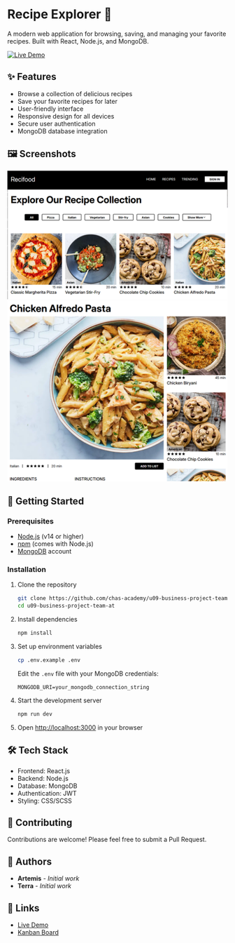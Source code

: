 # Recipe Explorer 🍳

A modern web application for browsing, saving, and managing your favorite recipes. Built with React, Node.js, and MongoDB.

[![Live Demo](https://img.shields.io/badge/Live-Demo-brightgreen)](https://u09-business-project-team-at.onrender.com/)

## ✨ Features

- Browse a collection of delicious recipes
- Save your favorite recipes for later
- User-friendly interface
- Responsive design for all devices
- Secure user authentication
- MongoDB database integration

## 🖼️ Screenshots

![Recipe Explorer Homepage](demo1.png)
![Recipe Details View](demo2.png)

## 🚀 Getting Started

### Prerequisites

- [Node.js](https://nodejs.org/) (v14 or higher)
- [npm](https://www.npmjs.com/) (comes with Node.js)
- [MongoDB](https://www.mongodb.com/) account

### Installation

1. Clone the repository

   ```bash
   git clone https://github.com/chas-academy/u09-business-project-team-at.git
   cd u09-business-project-team-at

   ```

2. Install dependencies

   ```bash
   npm install
   ```

3. Set up environment variables

   ```bash
   cp .env.example .env
   ```

   Edit the `.env` file with your MongoDB credentials:

   ```
   MONGODB_URI=your_mongodb_connection_string
   ```

4. Start the development server

   ```bash
   npm run dev
   ```

5. Open [http://localhost:3000](http://localhost:3000) in your browser

## 🛠️ Tech Stack

- Frontend: React.js
- Backend: Node.js
- Database: MongoDB
- Authentication: JWT
- Styling: CSS/SCSS

## 🤝 Contributing

Contributions are welcome! Please feel free to submit a Pull Request.

## 👥 Authors

- **Artemis** - _Initial work_
- **Terra** - _Initial work_

## 🔗 Links

- [Live Demo](https://u09-business-project-team-at.onrender.com/)
- [Kanban Board](https://github.com/orgs/chas-academy/projects/189)

